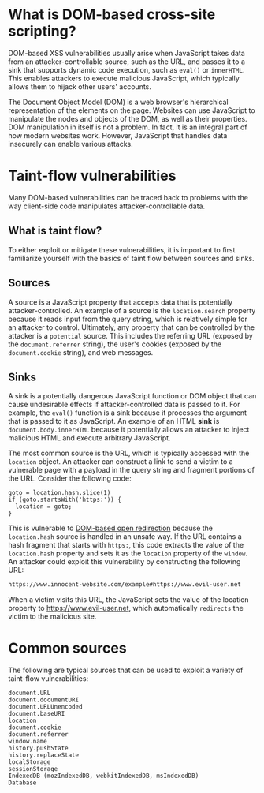 # What is DOM-based cross-site scripting?

DOM-based XSS vulnerabilities usually arise when JavaScript takes data from an attacker-controllable source, such as the URL, and passes it to a sink that supports dynamic code execution, such as `eval()` or `innerHTML`. This enables attackers to execute malicious JavaScript, which typically allows them to hijack other users' accounts.

The Document Object Model (DOM) is a web browser's hierarchical representation of the elements on the page. Websites can use JavaScript to manipulate the nodes and objects of the DOM, as well as their properties. DOM manipulation in itself is not a problem. In fact, it is an integral part of how modern websites work. However, JavaScript that handles data insecurely can enable various attacks.

# Taint-flow vulnerabilities
Many DOM-based vulnerabilities can be traced back to problems with the way client-side code manipulates attacker-controllable data.
## What is taint flow?
To either exploit or mitigate these vulnerabilities, it is important to first familiarize yourself with the basics of taint flow between sources and sinks.
## Sources
A source is a JavaScript property that accepts data that is potentially attacker-controlled. An example of a source is the `location.search` property because it reads input from the query string, which is relatively simple for an attacker to control. Ultimately, any property that can be controlled by the attacker is a `potential` source. This includes the referring URL (exposed by the `document.referrer` string), the user's cookies (exposed by the `document.cookie` string), and web messages.
## Sinks
A sink is a potentially dangerous JavaScript function or DOM object that can cause undesirable effects if attacker-controlled data is passed to it. For example, the `eval()` function is a sink because it processes the argument that is passed to it as JavaScript. An example of an HTML **sink** is `document.body.innerHTML` because it potentially allows an attacker to inject malicious HTML and execute arbitrary JavaScript.

The most common source is the URL, which is typically accessed with the `location` object. An attacker can construct a link to send a victim to a vulnerable page with a payload in the query string and fragment portions of the URL. Consider the following code:
```
goto = location.hash.slice(1)
if (goto.startsWith('https:')) {
  location = goto;
}
```
This is vulnerable to [DOM-based open redirection](https://portswigger.net/web-security/dom-based/open-redirection) because the `location.hash` source is handled in an unsafe way. If the URL contains a hash fragment that starts with `https:`, this code extracts the value of the `location.hash` property and sets it as the `location` property of the `window`. An attacker could exploit this vulnerability by constructing the following URL:
```bash
https://www.innocent-website.com/example#https://www.evil-user.net
```
When a victim visits this URL, the JavaScript sets the value of the location property to https://www.evil-user.net, which automatically `redirects` the victim to the malicious site. 

# Common sources
The following are typical sources that can be used to exploit a variety of taint-flow vulnerabilities:
```
document.URL
document.documentURI
document.URLUnencoded
document.baseURI
location
document.cookie
document.referrer
window.name
history.pushState
history.replaceState
localStorage
sessionStorage
IndexedDB (mozIndexedDB, webkitIndexedDB, msIndexedDB)
Database
```
